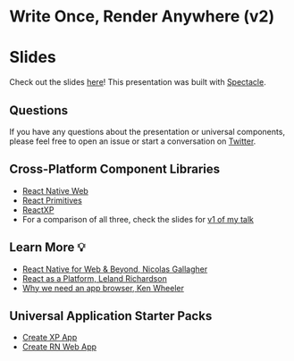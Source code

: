 # Write Once, Render Anywhere (v2)

# Slides
Check out the slides [here](https://reactnext-universal-components.surge.sh/)! This presentation was built with [Spectacle](https://github.com/FormidableLabs/spectacle).

## Questions
If you have any questions about the presentation or universal components, please feel free to open an issue or start a conversation on [Twitter](https://twitter.com/peggyrayzis).

## Cross-Platform Component Libraries
- [React Native Web](https://github.com/necolas/react-native-web)
- [React Primitives](https://github.com/lelandrichardson/react-primitives)
- [ReactXP](https://github.com/Microsoft/reactxp)
- For a comparison of all three, check the slides for [v1 of my talk](http://reactnyc-universal-components.surge.sh/#/21)

## Learn More 💡
- [React Native for Web & Beyond, Nicolas Gallagher](https://www.youtube.com/watch?v=tFFn39lLO-U)
- [React as a Platform, Leland Richardson](https://www.youtube.com/watch?v=JaRtmgaNZos)
- [Why we need an app browser, Ken Wheeler](https://www.youtube.com/watch?v=WEQx3wz8QeY)

## Universal Application Starter Packs
- [Create XP App](https://github.com/react-native-training/create-xp-app)
- [Create RN Web App](https://github.com/react-native-training/create-rn-web-app)
